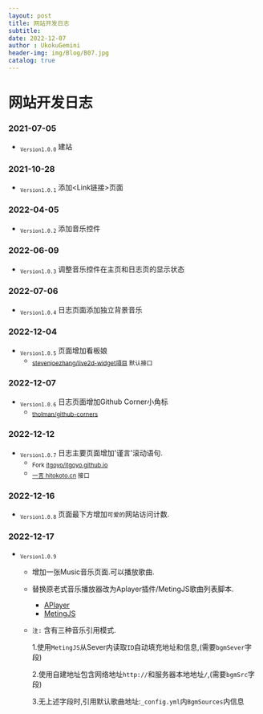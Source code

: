 ```yaml
---
layout: post
title: 网站开发日志
subtitle: 
date: 2022-12-07
author : UkokuGemini
header-img: img/Blog/B07.jpg
catalog: true
---
```


# 网站开发日志
### 2021-07-05
 - <sub>`Version1.0.0`</sub>  建站
 
### 2021-10-28 
 - <sub>`Version1.0.1`</sub>  添加<Link链接>页面

### 2022-04-05 
 - <sub>`Version1.0.2`</sub>  添加音乐控件

### 2022-06-09 
 - <sub>`Version1.0.3`</sub>  调整音乐控件在主页和日志页的显示状态

### 2022-07-06 
 - <sub>`Version1.0.4`</sub>  日志页面添加独立背景音乐

### 2022-12-04 
 - <sub>`Version1.0.5`</sub>  页面增加看板娘
    - <sub>[stevenjoezhang/live2d-widget項目](https://github.com/stevenjoezhang/live2d-widget) 默认接口</sub>
  
### 2022-12-07 
 - <sub>`Version1.0.6`</sub>  日志页面增加Github Corner小角标
   - <sub>[tholman/github-corners](https://github.com/tholman/github-corners)</sub>
     
### 2022-12-12 
 - <sub>`Version1.0.7`</sub>  日志主要页面增加'谨言'滚动语句.
   - <sub>Fork [itgoyo/itgoyo.github.io](https://github.com/itgoyo/itgoyo.github.io)</sub>
   - <sub>[一言 hitokoto.cn](https://hitokoto.cn) 接口</sub>
     
### 2022-12-16
 - <sub>`Version1.0.8`</sub>  页面最下方增加`可爱的`网站访问计数.
     
### 2022-12-17
 - <sub>`Version1.0.9`</sub>  
   - 增加一张Music音乐页面.可以播放歌曲.
   - 替换原老式音乐播放器改为Aplayer插件/MetingJS歌曲列表脚本.
     - [APlayer](https://github.com/DIYgod/APlayer)
     - [MetingJS](https://github.com/metowolf/MetingJS)
   - `注:` 含有三种音乐引用模式.
   
      1.使用`MetingJS`从Sever内读取`ID`自动填充地址和信息,(需要`bgmSever`字段)
      
      2.使用自建地址包含网络地址`http://`和服务器本地地址`/`,(需要`bgmSrc`字段)

      3.无上述字段时,引用默认歌曲地址:`_config.yml`内`BgmSources`内信息
  

